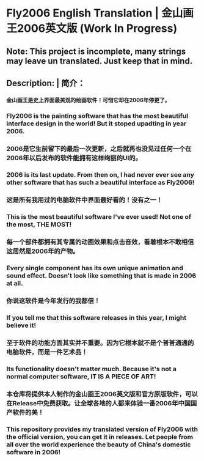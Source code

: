 # Fly2006 English Translation | 金山画王2006英文版  (Work In Progress)

## Note: This project is incomplete, many strings may leave un translated. Just keep that in mind. 


## Description: | 简介：

#### 金山画王是史上界面最美观的绘画软件！可惜它却在2006年停更了。
### Fly2006 is the painting software that has the most beautiful interface design in the world! But it stoped upadting in year 2006. 
### 2006是它生前留下的最后一次更新，之后就再也没见过任何一个在2006年以后发布的软件能拥有这样绚丽的UI的。
### 2006 is its last update. From then on, I had never ever see any other software that has such a beautiful interface as Fly2006! 
### 这是所有我用过的电脑软件中界面最好看的！没有之一！
### This is the most beautiful software I've ever used! Not one of the most, THE MOST! 
### 每一个部件都拥有其专属的动画效果和点击音效，看着根本不敢相信这居然是2006年的产物。
### Every single component has its own unique animation and sound effect. Doesn't look like something that is made in 2006 at all. 
### 你说这软件是今年发行的我都信！
### If you tell me that this software releases in this year, I might believe it! 
### 至于软件的功能方面其实并不重要。因为它根本就不是个普普通通的电脑软件，而是一件艺术品！
### Its functionality doesn't matter much. Because it's not a normal computer software, IT IS A PIECE OF ART! 
### 本仓库将提供本人制作的金山画王2006英文版和官方原版软件，可以在Release中免费获取。让全球各地的人都来体验一番2006年中国国产软件的美！
### This repository provides my translated version of Fly2006 with the official version, you can get it in releases. Let people from all over the world experience the beauty of China's domestic software in 2006! 
